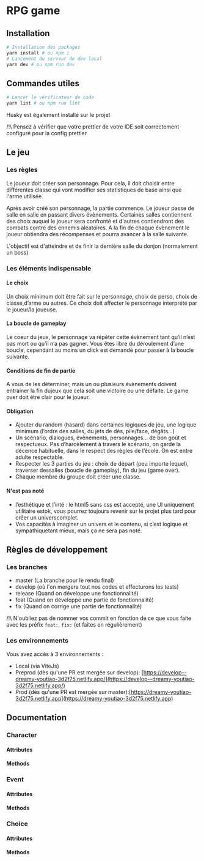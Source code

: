 # RPG game

## Installation

```bash
# Installation des packages
yarn install # ou npm i
# Lancement du serveur de dev local
yarn dev # ou npm run dev
```

## Commandes utiles

```bash
# Lancer le vérificateur de code
yarn lint # ou npm run lint
```

Husky est également installé sur le projet

/!\ Pensez à vérifier que votre prettier de votre IDE soit correctement configuré pour la config prettier

## Le jeu

### Les règles

Le joueur doit créer son personnage. Pour cela, il doit choisir entre différentes classe
qui vont modifier ses statistiques de base ainsi que l'arme utilisée.

Après avoir créé son personnage, la partie commence. Le joueur passe de salle en salle en passant
divers évènements. Certaines salles contiennent des choix auquel le joueur sera
confronté et d'autres contiendront des combats contre des ennemis aléatoires. A la
fin de chaque évènement le joueur obtiendra des récompenses et pourra avancer à la salle suivante.

L'objectif est d'atteindre et de finir la dernière salle du donjon (normalement un boss).

### Les éléments indispensable

#### Le choix

Un choix minimum doit être fait sur le personnage, choix de perso, choix de classe,d’arme ou autres.
Ce choix doit affecter le personnage interprété par le joueur/la joueuse.

#### La boucle de gameplay

Le coeur du jeux, le personnage va répéter cette évènement tant qu’il n’est pas mort ou qu’il n’a pas gagner.
Vous êtes libre du déroulement d’une boucle, cependant au moins un click est demandé pour passer à la boucle suivante.

#### Conditions de fin de partie

A vous de les déterminer, mais un ou plusieurs évènements doivent entrainer la fin dujeux que cela soit une
victoire ou une défaite. Le game over doit être clair pour le joueur.

#### Obligation

- Ajouter du random (hasard) dans certaines logiques de jeu, une logique minimum
  (l’ordre des salles, du jets de dés, pile/face, dégâts...)
- Un scénario, dialogues, évènements, personnages... de bon goût et respectueux.
  Pas d’harcèlement à travers le scénario, on garde la décence habituelle,
  dans le respect des règles de l’école. On est entre adulte respectable.
- Respecter les 3 parties du jeu : choix de départ (peu importe lequel),
  traverser dessalles (boucle de gameplay), fin du jeu (game over).
- Chaque membre du groupe doit créer une classe.

#### N'est pas noté

- l’esthétique et l’inté : le html5 sans css est accepté,
  une UI uniquement utilitaire estok, vous pourrez toujours revenir
  sur le projet plus tard pour créer un universcomplet.
- Vos capacités à imaginer un univers et le contenu,
  si c’est logique et sympathiquetant mieux, mais ça ne sera pas noté.

## Règles de développement

### Les branches

- master (La branche pour le rendu final)
- develop (où l'on mergera tout nos codes et effecturons les tests)
- release (Quand on développe une fonctionnalité)
- feat (Quand on développe une partie de fonctionnalité)
- fix (Quand on corrige une partie de fonctionnalité)

/!\ N'oubliez pas de nommer vos commit en fonction de ce que vous faite avec les préfix `feat:`, `fix:` (et faites en régulièrement)

### Les environnements

Vous avez accès à 3 environnements :

- Local (via ViteJs)
- Preprod (dès qu'une PR est mergée sur develop): [https://develop--dreamy-youtiao-3d2f75.netlify.app/](https://develop--dreamy-youtiao-3d2f75.netlify.app/)
- Prod (dès qu'une PR est mergée sur master):[https://dreamy-youtiao-3d2f75.netlify.app](https://dreamy-youtiao-3d2f75.netlify.app)

## Documentation

### Character

#### Attributes

#### Methods

### Event

#### Attributes

#### Methods

### Choice

#### Attributes

#### Methods